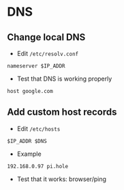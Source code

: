 # DNS

## Change local DNS

* Edit `/etc/resolv.conf`
```
nameserver $IP_ADDR
```
* Test that DNS is working properly
```
host google.com
```

## Add custom host records

* Edit `/etc/hosts`
```
$IP_ADDR $DNS
```
* Example
```
192.168.0.97 pi.hole
```
* Test that it works: browser/ping
